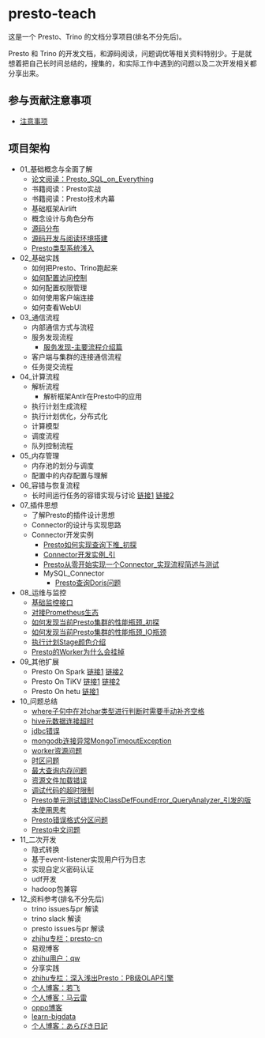 # presto-teach

这是一个 Presto、Trino 的文档分享项目(排名不分先后)。

Presto 和 Trino 的开发文档，和源码阅读，问题调优等相关资料特别少。于是就想着把自己长时间总结的，搜集的，和实际工作中遇到的问题以及二次开发相关都分享出来。

## 参与贡献注意事项

- [注意事项](./注意事项.md)

## 项目架构

- 01_基础概念与全面了解
    - [论文阅读：Presto_SQL_on_Everything](./01_基础概念与全面了解/论文阅读：Presto_SQL_on_Everything.md)
    - 书籍阅读：Presto实战
    - 书籍阅读：Presto技术内幕
    - 基础框架Airlift
    - 概念设计与角色分布
    - [源码分布](./01_基础概念与全面了解/源码分布.md)
    - [源码开发与阅读环境搭建](./01_基础概念与全面了解/源码开发与阅读环境搭建.md)
    - [Presto类型系统浅入](./01_基础概念与全面了解/Presto类型系统浅入.md)
- 02_基础实践
    - 如何把Presto、Trino跑起来
    - [如何配置访问控制](./02_基础实践/如何配置访问控制.md)
    - 如何配置权限管理
    - 如何使用客户端连接
    - 如何查看WebUI
- 03_通信流程
    - 内部通信方式与流程
    - 服务发现流程
      - [服务发现-主要流程介绍篇](./03_通信流程/服务发现-主要流程介绍篇.md)
    - 客户端与集群的连接通信流程
    - 任务提交流程
- 04_计算流程
    - 解析流程
        - 解析框架Antlr在Presto中的应用
    - 执行计划生成流程
    - 执行计划优化，分布式化
    - 计算模型
    - 调度流程
    - 队列控制流程
- 05_内存管理
    - 内存池的划分与调度
    - 配置中的内存配置与理解
- 06_容错与恢复流程
    - 长时间运行任务的容错实现与讨论 [链接1](https://github.com/trinodb/trino/issues/455) [链接2](https://github.com/prestodb/presto/issues/11241)
- 07_插件思想
    - 了解Presto的插件设计思想
    - Connector的设计与实现思路
    - Connector开发实例
        - [Presto如何实现查询下推_初探](./07_插件思想/Connector开发实例/Presto如何实现查询下推_初探.md)
        - [Connector开发实例_引](./07_插件思想/Connector开发实例/Connector开发实例_引.md)
        - [Presto从零开始实现一个Connector_实现流程简述与测试](./07_插件思想/Connector开发实例/Presto从零开始实现一个Connector_实现流程简述与测试.md)
        - MySQL_Connector
            - [Presto查询Doris问题](./07_插件思想/Connector开发实例/MySQL_Connector/Presto查询Doris问题.md)
- 08_运维与监控
    - [基础监控接口](./08_运维与监控/基础监控接口.md)
    - [对接Prometheus生态](./08_运维与监控/对接Prometheus生态.md)
    - [如何发现当前Presto集群的性能瓶颈_初探](./08_运维与监控/如何发现当前Presto集群的性能瓶颈_初探.md)
    - [如何发现当前Presto集群的性能瓶颈_IO瓶颈](./08_运维与监控/如何发现当前Presto集群的性能瓶颈_IO瓶颈.md)
    - [执行计划Stage颜色介绍](./08_运维与监控/执行计划Stage颜色介绍.md)
    - [Presto的Worker为什么会挂掉](./08_运维与监控/Presto的Worker为什么会挂掉.md)
- 09_其他扩展
    - Presto On Spark [链接1](https://github.com/prestodb/presto/issues/13856) [链接2](https://prestodb.io/docs/current/installation/spark.html?highlight=spark)
    - Presto On TiKV [链接1](https://github.com/marsishandsome/presto/tree/feature/tidb-hackathon-2019) [链接2](https://github.com/tidb-incubator/TiBigData)
    - Presto On hetu [链接1](https://github.com/openlookeng/hetu-core)
- 10_问题总结
  - [where子句中在对char类型进行判断时需要手动补齐空格](./10_问题总结/where子句中在对char类型进行判断时需要手动补齐空格.md)
  - [hive元数据连接超时](./10_问题总结/hive元数据连接超时.md)
  - [jdbc错误](./10_问题总结/jdbc错误.md)
  - [mongodb连接异常MongoTimeoutException](./10_问题总结/mongodb连接异常MongoTimeoutException.md)
  - [worker资源问题](./10_问题总结/worker资源问题.md)
  - [时区问题](./10_问题总结/时区问题.md)
  - [最大查询内存问题](./10_问题总结/最大查询内存问题.md)
  - [资源文件加载错误](./10_问题总结/资源文件加载错误.md)
  - [调试代码的超时限制](./10_问题总结/调试代码的超时限制.md)
  - [Presto单元测试错误NoClassDefFoundError_QueryAnalyzer_引发的版本使用思考](./10_问题总结/Presto单元测试错误NoClassDefFoundError_QueryAnalyzer_引发的版本使用思考.md)
  - [Presto错误格式分区问题](./10_问题总结/Presto错误格式分区问题.md)
  - [Presto中文问题](./10_问题总结/Presto中文问题.md)
- 11_二次开发
  - 隐式转换
  - 基于event-listener实现用户行为日志
  - 实现自定义密码认证
  - udf开发
  - hadoop包兼容
- 12_资料参考(排名不分先后)
  - trino issues与pr 解读
  - trino slack 解读 
  - presto issues与pr 解读
  - [zhihu专栏：presto-cn](https://www.zhihu.com/column/presto-cn)
  - 易观博客
  - [zhihu用户：qw](https://www.zhihu.com/people/qw-qw-72/posts)
  - 分享实践
  - [zhihu专栏：深入浅出Presto：PB级OLAP引擎](https://www.zhihu.com/column/c_1294277883771940864)
  - [个人博客：若飞](http://armsword.com/)
  - [个人博客：马云雷](https://mayunlei.github.io/archives/)
  - [oppo博客](https://www.zhihu.com/org/oppohu-lian-wang-ji-zhu)
  - [learn-bigdata](https://learn-bigdata.incubator.edurt.io/docs/Presto)
  - [个人博客：あらびき日記](https://abicky.net/tag/presto/)